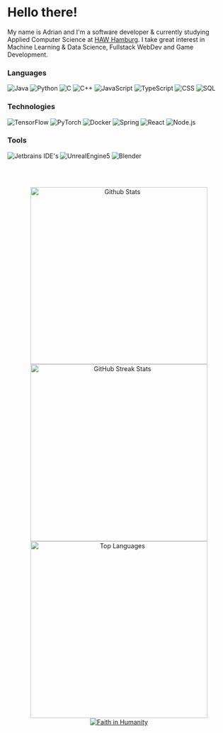 # Hello there!

My name is Adrian and I'm a software developer & currently studying Applied Computer Science at [HAW Hamburg](www.haw-hamburg.de). I take great interest in Machine Learning & Data Science, Fullstack WebDev and Game Development.

<!------------------------- L ----------------------------->
### Languages

![Java](https://img.shields.io/badge/-Java-000?&logo=OpenJDK)
![Python](https://img.shields.io/badge/-Python-000?&logo=Python)
![C](https://img.shields.io/badge/-C-000?&logo=C)
![C++](https://img.shields.io/badge/-C++-000?&logo=c%2b%2b&logoColor=00599C)
![JavaScript](https://img.shields.io/badge/-JavaScript-000?&logo=JavaScript)
![TypeScript](https://img.shields.io/badge/-TypeScript-000?&logo=TypeScript)
![CSS](https://img.shields.io/badge/-CSS-000?logo=CSS3)
![SQL](https://img.shields.io/badge/-SQL-000?&logo=MySQL&logoColor=ffffff)

<!------------------------- TECH ----------------------------->
### Technologies

![TensorFlow](https://img.shields.io/badge/-TensorFlow-000?&logo=TensorFlow)
![PyTorch](https://img.shields.io/badge/-PyTorch-000?&logo=PyTorch)
![Docker](https://img.shields.io/badge/-Docker-000?&logo=Docker)
![Spring](https://img.shields.io/badge/-Spring-000?&logo=Spring)
![React](https://img.shields.io/badge/-React-000?&logo=React)
![Node.js](https://img.shields.io/badge/-Node.js-000?&logo=node.js)

<!------------------------- TOOLS ----------------------------->
### Tools

![Jetbrains IDE's](https://img.shields.io/badge/-Jetbrains-000?&logo=Jetbrains)
![UnrealEngine5](https://img.shields.io/badge/-UnrealEngine5-000?&logo=UnrealEngine)
![Blender](https://img.shields.io/badge/-Blender-000?&logo=Blender)

<br><br>

<!------------------------- STATS ----------------------------->
<p align="center">
  <a href="https://github.com/amaldoror/amaldoror">
    <img src="https://github-readme-stats.vercel.app/api?username=amaldoror&theme=dark&show_icons=true&hide_border=true&count_private=true" alt="Github Stats" style="width: 400px;"/>
    <br>
    <img src="https://github-readme-streak-stats.herokuapp.com/?user=amaldoror&theme=dark&hide_border=true" alt="GitHub Streak Stats" style="width: 400px;" />
    <br>
    <img src="https://github-readme-stats.vercel.app/api/top-langs/?username=amaldoror&theme=dark&show_icons=true&hide_border=true&layout=compact&hide=jupyter%20notebook" alt="Top Languages" style="width: 400px;" />
    <br>
    <img src="https://img.shields.io/badge/Faith%20In%20Humanity-5%25-FF5733" alt="Faith in Humanity"
  </a>
</p>

<!-- This github profile readme was made using [Shields.io](https://shields.io/badges) and [SimpleIcons](https://simpleicons.org/). -->
